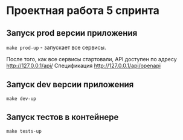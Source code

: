 # Проектная работа 5 спринта

## Запуск prod версии приложения

`make prod-up` - запускает все сервисы.

После того, как все сервисы стартовали, API доступен по адресу http://127.0.0.1/api/
Спецификация http://127.0.0.1/api/openapi

## Запуск dev версии приложения

`make dev-up`

## Запуск тестов в контейнере

`make tests-up`
